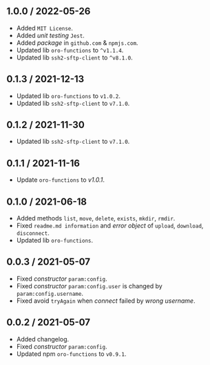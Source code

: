 ## 1.0.0 / 2022-05-26
* Added `MIT License`.
* Added _unit testing_ `Jest`.
* Added _package_ in `github.com` & `npmjs.com`.
* Updated lib `oro-functions` to `^v1.1.4`.
* Updated lib `ssh2-sftp-client` to `^v8.1.0`.

## 0.1.3 / 2021-12-13
* Updated lib `oro-functions` to `v1.0.2`.
* Updated lib `ssh2-sftp-client` to `v7.1.0`.

## 0.1.2 / 2021-11-30
* Updated lib `ssh2-sftp-client` to `v7.1.0`.

## 0.1.1 / 2021-11-16
* Update `oro-functions` to _v1.0.1_.

## 0.1.0 / 2021-06-18
* Added methods `list`, `move`, `delete`, `exists`, `mkdir`, `rmdir`.
* Fixed `readme.md information` and _error object_ of `upload`, `download`, `disconnect`.
* Updated lib `oro-functions`.

## 0.0.3 / 2021-05-07
* Fixed _constructor_ `param:config`.
* Fixed _constructor_ `param:config.user` is changed by `param:config.username`.
* Fixed avoid `tryAgain` when _connect_ failed by _wrong username_.

## 0.0.2 / 2021-05-07
* Added changelog.
* Fixed _constructor_ `param:config`.
* Updated npm `oro-functions` to `v0.9.1`.
